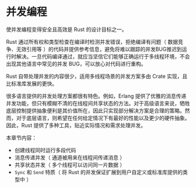 # 并发编程

使并发编程变得安全且高效是 Rust 的设计目标之一。

Rust 通过所有权和类型检查在编译时检测并发错误，拒绝编译有问题（ 数据竞争、无效引用等 ）的代码并提供参考信息，避免将难以跟踪的并发BUG推迟到运行时解决。一旦代码编译通过，就应当坚信它们能够正确运行于多线程环境，不会出现其他语言中常见的并发 BUG，可以放心对代码进行重构。

Rust 自带处理并发的内容很少，适用多线程场景的并发方案多由 Crate 实现，且比标准库发展的更快。

很多语言提供的并发处理方案都很有特色。例如，Erlang 提供了优雅的消息传递并发功能，但只有模糊不清的在线程间共享状态的方法。对于高级语言来说，牺牲底层控制提供抽象便利是其价值所在，因此只实现部分解决方案是合理的策略。然而，对于底层语言，则希望在任何给定情况下有最好的性能以及更少的硬件抽象。因此，Rust 提供了多种工具，贴近实际情况和需求处理并发。

本章节内容：

- 创建线程同时运行多段代码
- 消息传递并发（ 通道被用来在线程间传递消息 ）
- 共享状态并发（ 多个线程可以访问同一片数据 ）
- `Sync` 和 `Send` 特质（ 将 Rust 的并发保证扩展到用户自定义或标准库提供的类型中 ）
